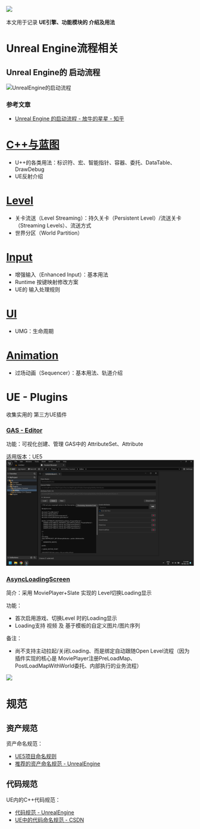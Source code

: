 ![](https://southbegonia.oss-cn-chengdu.aliyuncs.com/Pic/LOGO_UE.png)

本文用于记录 **UE引擎、功能模块的 介绍及用法**



# Unreal Engine流程相关

## Unreal Engine的 启动流程

![UnrealEngine的启动流程](https://southbegonia.oss-cn-chengdu.aliyuncs.com/Pic/UnrealEngine的启动流程.png)

### 参考文章

- [Unreal Engine 的启动流程 - 放牛的星星 - 知乎](https://zhuanlan.zhihu.com/p/610523485)


# [C++与蓝图](https://github.com/SouthBegonia/UnrealWorld/tree/main/Doc_UE/Doc_UE_CPP_BP.md)

- U++的各类用法：标识符、宏、智能指针、容器、委托、DataTable、DrawDebug
- UE反射介绍

# [Level](https://github.com/SouthBegonia/UnrealWorld/tree/main/Doc_UE/Doc_UE_Level.md)

- 关卡流送（Level Streaming）：持久关卡（Persistent Level）/流送关卡（Streaming Levels）、流送方式
- 世界分区（World Partition）


# [Input](https://github.com/SouthBegonia/UnrealWorld/tree/main/Doc_UE/Doc_UE_Input.md)

- 增强输入（Enhanced Input）：基本用法
- Runtime 按键映射修改方案
- UE的 输入处理规则

# [UI](https://github.com/SouthBegonia/UnrealWorld/tree/main/Doc_UE/Doc_UE_UI.md)

- UMG：生命周期

# [Animation](https://github.com/SouthBegonia/UnrealWorld/tree/main/Doc_UE/Doc_UE_Animation.md)

- 过场动画（Sequencer）：基本用法、轨道介绍

# UE - Plugins

收集实用的 第三方UE插件

### [GAS - Editor](https://github.com/polygonvariable/unreal-gas-editor)

功能：可视化创建、管理 GAS中的 AttributeSet、Attribute

适用版本：UE5
![](https://github.com/polygonvariable/unreal-gas-editor/blob/main/Documentation/Image/gas_editor_new_attrs.png?raw=true)

### [AsyncLoadingScreen](https://github.com/truong-bui/AsyncLoadingScreen)

简介：采用 MoviePlayer+Slate 实现的 Level切换Loading显示

功能：

- 首次启用游戏、切换Level 时的Loading显示
- Loading支持 视频 及 基于模板的自定义图片/图片序列

备注：

- 尚不支持主动拉起/关闭Loading、而是绑定自动跟随Open Level流程（因为插件实现的核心是 MoviePlayer注册PreLoadMap、PostLoadMapWithWorld委托、内部执行的业务流程）

![](https://southbegonia.oss-cn-chengdu.aliyuncs.com/Pic/20250915181019670.png)



# 规范

## 资产规范

资产命名规范：

- [UE5项目命名规则](https://docs.qq.com/sheet/DV010ZWxaUmhvbXJs?tab=BB08J2)
- [推荐的资产命名规范 - UnrealEngine](https://dev.epicgames.com/documentation/zh-cn/unreal-engine/recommended-asset-naming-conventions-in-unreal-engine-projects)

## 代码规范

UE内的C++代码规范：

- [代码规范 - UnrealEngine](https://dev.epicgames.com/documentation/zh-cn/unreal-engine/epic-cplusplus-coding-standard-for-unreal-engine?application_version=5.5)
- [UE中的代码命名规范 - CSDN](https://blog.csdn.net/E696472716D4/article/details/143606685)